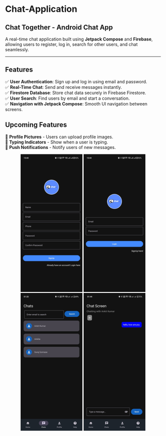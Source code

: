 # Chat-Application

## Chat Together - Android Chat App  
A real-time chat application built using **Jetpack Compose** and **Firebase**, allowing users to register, log in, search for other users, and chat seamlessly.

---

## Features  
✅ **User Authentication**: Sign up and log in using email and password.  
✅ **Real-Time Chat**: Send and receive messages instantly.  
✅ **Firestore Database**: Store chat data securely in Firebase Firestore.  
✅ **User Search**: Find users by email and start a conversation.  
✅ **Navigation with Jetpack Compose**: Smooth UI navigation between screens.  


## Upcoming Features  
🚀 **Profile Pictures** - Users can upload profile images.  
🚀 **Typing Indicators** - Show when a user is typing.  
🚀 **Push Notifications** - Notify users of new messages. 

<p align="center">
  <img src="https://github.com/ankitkumar5049/ChatTogether/blob/main/app/src/main/java/com/example/chattogether/assets/chat1.jpeg" alt="Chat 1" width="200">
  <img src="https://github.com/ankitkumar5049/ChatTogether/blob/main/app/src/main/java/com/example/chattogether/assets/chat2.jpeg" alt="Chat 2" width="200">
  <img src="https://github.com/ankitkumar5049/ChatTogether/blob/main/app/src/main/java/com/example/chattogether/assets/chat4.jpeg" alt="Chat 4" width="200">
  <img src="https://github.com/ankitkumar5049/ChatTogether/blob/main/app/src/main/java/com/example/chattogether/assets/chat5.jpeg" alt="Chat 5" width="200">
</p>
